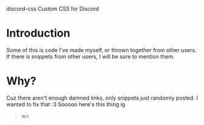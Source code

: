 discord-css
Custom CSS for Discord
# Introduction

Some of this is code I've made myself, or thrown together from other users.
If there is snippets from other users, I will be sure to mention them.

# Why?
Cuz there aren't enough damned links, only snippets just randomly posted. I wanted to fix that :3
Sooooo here's this thing ig

 >w<
